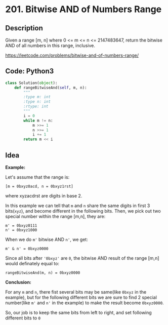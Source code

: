 # 201. Bitwise AND of Numbers Range
## Description
Given a range [m, n] where 0 <= m <= n <= 2147483647, return the bitwise AND of all numbers in this range, inclusive.

https://leetcode.com/problems/bitwise-and-of-numbers-range/

## Code: Python3
```python
class Solution(object):
    def rangeBitwiseAnd(self, m, n):
        """
        :type m: int
        :type n: int
        :rtype: int
        """
        i = 0
        while m != n:
            m >>= 1
            n >>= 1
            i += 1
        return m << i
```

## Idea
**Example:**

Let's assume that the range is:
```
[m = 0bxyz0acd, n = 0bxyz1rst]
```
where xyzacdrst are digits in base 2.

In this example we can tell that `m` and `n` share the same digits in first 3 bits(`xyz`), and become different in the following bits.
Then, we pick out two special number within the range [m,n], they are:
```
m' = 0bxyz0111
n' = 0bxyz1000
```
When we do `m'` bitwise AND `n'`, we get:
```
m' & n' = 0bxyz0000
```
Since all bits after `'0bxyz'` are `0`, the bitwise AND result of the range [m,n] would definately equal to:
```
rangeBitwiseAnd(m, n) = 0bxyz0000
```

**Conclusion:**

For any `m` and `n`, there fist several bits may be same(like `0bxyz` in the example), but for the following different bits 
we are sure to find 2 special number(like `m'` and `n'` in the example) to make the result become `0bxyz0000`.

So, our job is to keep the same bits from left to right, and set following different bits to `0`
